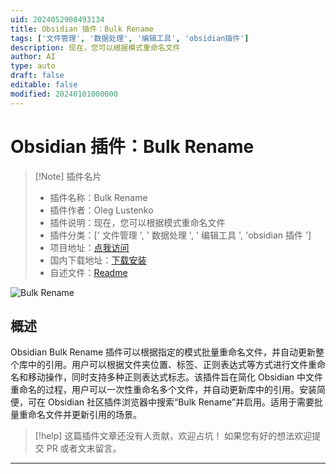 ```yaml
---
uid: 2024052908493134
title: Obsidian 插件：Bulk Rename
tags: ['文件管理', '数据处理', '编辑工具', 'obsidian插件']
description: 现在，您可以根据模式重命名文件
author: AI
type: auto
draft: false
editable: false
modified: 20240101000000
---
```


# Obsidian 插件：Bulk Rename

> [!Note] 插件名片
> - 插件名称：Bulk Rename
> - 插件作者：Oleg Lustenko
> - 插件说明：现在，您可以根据模式重命名文件
> - 插件分类：[' 文件管理 ', ' 数据处理 ', ' 编辑工具 ', 'obsidian 插件 ']
> - 项目地址：[点我访问](https://github.com/OlegLustenko/obsidian-bulk-rename)
> - 国内下载地址：[下载安装](https://pkmer.cn/products/plugin/pluginMarket/?obsidian-bulk-rename-plugin)
> - 自述文件：[Readme](https://ghproxy.net/https://raw.githubusercontent.com/OlegLustenko/obsidian-bulk-rename/master/README.md)

![Bulk Rename](https://cdn.pkmer.cn/covers/obsidian-bulk-rename-plugin_new.gif!pkmer)

## 概述

Obsidian Bulk Rename 插件可以根据指定的模式批量重命名文件，并自动更新整个库中的引用。用户可以根据文件夹位置、标签、正则表达式等方式进行文件重命名和移动操作，同时支持多种正则表达式标志。该插件旨在简化 Obsidian 中文件重命名的过程，用户可以一次性重命名多个文件，并自动更新库中的引用。安装简便，可在 Obsidian 社区插件浏览器中搜索“Bulk Rename”并启用。适用于需要批量重命名文件并更新引用的场景。

> [!help]
> 这篇插件文章还没有人贡献，欢迎占坑！
> 如果您有好的想法欢迎提交 PR 或者文末留言。

---



